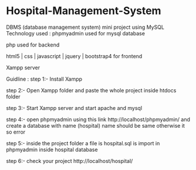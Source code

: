 # Hospital-Management-System
DBMS (database management system) mini project using MySQL
Technology used :
phpmyadmin used for mysql database

php used for backend

html5 | css | javascript | jquery | bootstrap4 for frontend

Xampp server

Guidline :
step 1:- Install Xampp

step 2:- Open Xampp folder and paste the whole project inside htdocs folder

step 3:- Start Xampp server and start apache and mysql

step 4:- open phpmyadmin using this link http://localhost/phpmyadmin/ and create a database with name (hospital) name should be same otherwise it so error

step 5:- inside the project folder a file is hospital.sql is import in phpmyadmin inside hospital database

step 6:- check your project http://localhost/hospital/
